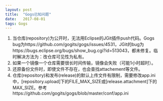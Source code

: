 ```yaml
---
layout: post
title:  "Gogs已知问题"
date:   2017-08-01
tags: Gogs
---
```

1. 当仓库(repository)为公开时，无法用Eclipse的JGit插件push代码。Gogs bug为https://github.com/gogits/gogs/issues/4531，JGit的bug为https://bugs.eclipse.org/bugs/show_bug.cgi?id=513043，都未修复。临时解决方法为：改仓库可见性为私有。
1. 如果一个镜像一个仓库需要很长时间传输，镜像会失败（可能1小时超时）。
1. 还原备份文件时，即使文件不存在，也会查找attachement等文件。
1. 仓库(repository)和发布(release)的默认上传文件有限制，需要修改app.ini中，[repository.upload]下的FILE_MAX_SIZE或[release.attachment]下的MAX_SIZE。参考https://github.com/gogits/gogs/blob/master/conf/app.ini